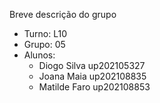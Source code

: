 Breve descrição do grupo

* Turno: L10
* Grupo: 05
* Alunos:
    - Diogo Silva up202105327
    - Joana Maia up202108835
    - Matilde Faro up202108853
    
